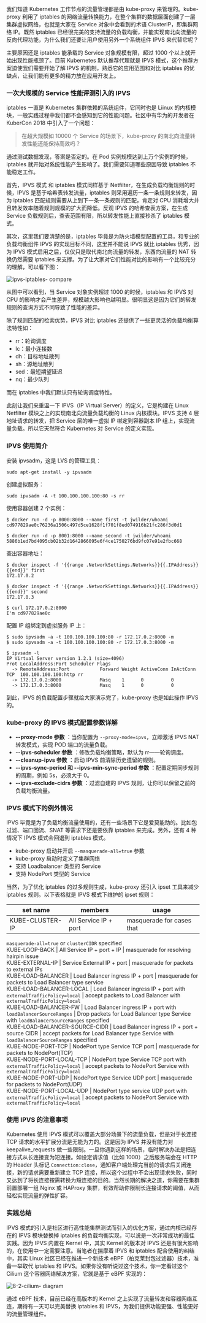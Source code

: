 我们知道 Kubernetes 工作节点的流量管理都是由 kube-proxy 来管理的。kube-proxy 利用了 iptables
的网络流量转换能力，在整个集群的数据层面创建了一层集群虚拟网络，也就是大家在 Service 对象中会看到的术语 ClusterIP，即集群网络 IP。既然
iptables 已经很完美的支持流量的负载均衡，并能实现南北向流量的反向代理功能，为什么我们还要让用户使用另外一个系统组件 IPVS 来代替它呢？

主要原因还是 iptables 能承载的 Service 对象规模有限，超过 1000 个以上就开始出现性能瓶颈了。目前 Kubernetes
默认推荐代理就是 IPVS 模式，这个推荐方案迫使我们需要开始了解 IPVS 的机制，熟悉它的应用范围和对比 iptables
的优缺点，让我们能有更多的精力放在应用开发上。

### 一次大规模的 Service 性能评测引入的 IPVS

iptables 一直是 Kubernetes 集群依赖的系统组件，它同时也是 Liinux
的内核模块，一般实践过程中我们都不会感知到它的性能问题。社区中有华为的开发者在 KuberCon 2018 中引入了一个问题：

> 在超大规模如 10000 个 Service 的场景下，kube-proxy 的南北向流量转发性能还能保持高效吗？

通过测试数据发现，答案是否定的。在 Pod 实例规模达到上万个实例的时候，iptables 就开始对系统性能产生影响了。我们需要知道哪些原因导致
iptables 不能稳定工作。

首先，IPVS 模式 和 iptables 模式同样基于 Netfilter，在生成负载均衡规则的时候，IPVS 是基于哈希表转发流量，iptables
则采用遍历一条一条规则来转发，因为 iptables 匹配规则需要从上到下一条一条规则的匹配，肯定对 CPU
消耗增大并且转发效率随着规则规模的扩大而降低。反观 IPVS 的哈希查表方案，在生成 Service 负载规则后，查表范围有限，所以转发性能上直接秒杀了
iptables 模式。

其次，这里我们要清楚的是，iptables 毕竟是为防火墙模型配置的工具，和专业的负载均衡组件 IPVS 的实现目标不同，这里并不能说 IPVS 就比
iptables 优秀，因为 IPVS 模式启用之后，仅仅只是取代南北向流量的转发，东西向流量的 NAT 转换仍然需要 iptables
来支撑。为了让大家对它们性能对比的影响有一个比较充分的理解，可以看下图：

![ipvs-iptables-
compare](https://images.gitbook.cn/d1b69cc0-dad0-11ea-a4e8-99c9f3b124a4)

从图中可以看到，当 Service 对象实例超过 1000 的时候，iptables 和 IPVS 对 CPU
的影响才会产生差异，规模越大影响也越明显。很明显这是因为它们的转发规则的查询方式不同导致了性能的差异。

除了规则匹配的检索优势，IPVS 对比 iptables 还提供了一些更灵活的负载均衡算法特性如：

  * rr：轮询调度
  * lc：最小连接数
  * dh：目标地址散列
  * sh：源地址散列
  * sed：最短期望延迟
  * nq：最少队列

而在 iptables 中我们默认只有轮询调度特性。

此刻让我们来重温一下 IPVS（IP Virtual Server）的定义，它是构建在 Linux Netfilter 模块之上的实现南北向流量负载均衡的
Linux 内核模块。IPVS 支持 4 层地址请求的转发，把 Service 层的唯一虚拟 IP 绑定到容器副本 IP 组上，实现流量负载。所以它天然符合
Kubernetes 对 Service 的定义实现。

### IPVS 使用简介

安装 ipvsadm，这是 LVS 的管理工具：

    
    
    sudo apt-get install -y ipvsadm
    

创建虚拟服务：

    
    
    sudo ipvsadm -A -t 100.100.100.100:80 -s rr
    

使用容器创建 2 个实例：

    
    
    $ docker run -d -p 8000:8000 --name first -t jwilder/whoami
    cd977829ae0c76236a1506c497d5ce1628f1f701f8ed074916b21fc286f3d0d1
    
    $ docker run -d -p 8001:8000 --name second -t jwilder/whoami
    5886b1ed7bd4095cb02b32d1642866095e6f4ce1750276bd9fc07e91e2fbc668
    

查出容器地址：

    
    
    $ docker inspect -f '{{range .NetworkSettings.Networks}}{{.IPAddress}}{{end}}' first
    172.17.0.2
    
    $ docker inspect -f '{{range .NetworkSettings.Networks}}{{.IPAddress}}{{end}}' second
    172.17.0.3
    
    $ curl 172.17.0.2:8000
    I'm cd977829ae0c
    

配置 IP 组绑定到虚拟服务 IP 上：

    
    
    $ sudo ipvsadm -a -t 100.100.100.100:80 -r 172.17.0.2:8000 -m
    $ sudo ipvsadm -a -t 100.100.100.100:80 -r 172.17.0.3:8000 -m
    
    $ ipvsadm -l
    IP Virtual Server version 1.2.1 (size=4096)
    Prot LocalAddress:Port Scheduler Flags
      -> RemoteAddress:Port           Forward Weight ActiveConn InActConn
    TCP  100.100.100.100:http rr
      -> 172.17.0.2:8000              Masq    1      0          0
      -> 172.17.0.3:8000              Masq    1      0          0
    

到此，IPVS 的负载配置步骤就给大家演示完了，kube-proxy 也是如此操作 IPVS 的。

### kube-proxy 的 IPVS 模式配置参数详解

  * **\--proxy-mode 参数** ：当你配置为 `--proxy-mode=ipvs`，立即激活 IPVS NAT 转发模式，实现 POD 端口的流量负载。
  * **\--ipvs-scheduler 参数** ：修改负载均衡策略，默认为 rr——轮询调度。
  * **\--cleanup-ipvs 参数** ：启动 IPVS 前清除历史遗留的规则。
  * **\--ipvs-sync-period 和 --ipvs-min-sync-period 参数** ：配置定期同步规则的周期，例如 5s，必须大于 0。
  * **\--ipvs-exclude-cidrs 参数** ：过滤自建的 IPVS 规则，让你可以保留之前的负载均衡流量。

### IPVS 模式下的例外情况

IPVS 毕竟是为了负载均衡流量使用的，还有一些场景下它是爱莫能助的。比如包过滤、端口回流、SNAT 等需求下还是要依靠 iptables
来完成。另外，还有 4 种情况下 IPVS 模式会回退到 iptables 模式。

  * kube-proxy 启动并开启 `--masquerade-all=true` 参数
  * kube-proxy 启动时定义了集群网络
  * 支持 Loadbalancer 类型的 Service
  * 支持 NodePort 类型的 Service

当然，为了优化 iptables 的过多规则生成，kube-proxy 还引入 ipset 工具来减少 iptables 规则。以下表格就是 IPVS
模式下维护的 ipset 规则：

**set name** | **members** | **usage**  
---|---|---  
KUBE-CLUSTER-IP | All Service IP + port | masquerade for cases that
`masquerade-all=true` or `clusterCIDR` specified  
KUBE-LOOP-BACK | All Service IP + port + IP | masquerade for resolving hairpin
issue  
KUBE-EXTERNAL-IP | Service External IP + port | masquerade for packets to
external IPs  
KUBE-LOAD-BALANCER | Load Balancer ingress IP + port | masquerade for packets
to Load Balancer type service  
KUBE-LOAD-BALANCER-LOCAL | Load Balancer ingress IP + port with
`externalTrafficPolicy=local` | accept packets to Load Balancer with
`externalTrafficPolicy=local`  
KUBE-LOAD-BALANCER-FW | Load Balancer ingress IP + port with
`loadBalancerSourceRanges` | Drop packets for Load Balancer type Service with
`loadBalancerSourceRanges` specified  
KUBE-LOAD-BALANCER-SOURCE-CIDR | Load Balancer ingress IP + port + source CIDR
| accept packets for Load Balancer type Service with
`loadBalancerSourceRanges` specified  
KUBE-NODE-PORT-TCP | NodePort type Service TCP port | masquerade for packets
to NodePort(TCP)  
KUBE-NODE-PORT-LOCAL-TCP | NodePort type Service TCP port with
`externalTrafficPolicy=local` | accept packets to NodePort Service with
`externalTrafficPolicy=local`  
KUBE-NODE-PORT-UDP | NodePort type Service UDP port | masquerade for packets
to NodePort(UDP)  
KUBE-NODE-PORT-LOCAL-UDP | NodePort type service UDP port with
`externalTrafficPolicy=local` | accept packets to NodePort Service with
`externalTrafficPolicy=local`  
  
### 使用 IPVS 的注意事项

Kubernetes 使用 IPVS 模式可以覆盖大部分场景下的流量负载，但是对于长连接 TCP 请求的水平扩展分流是无能为力的。这是因为 IPVS
并没有能力对 keepalive_requests 做一些限制。一旦你遇到这样的场景，临时解决办法是把连接方式从长连接变为短连接。如设定请求值（比如
1000）之后服务端会在 HTTP 的 Header 头标记
`Connection:close`，通知客户端处理完当前的请求后关闭连接，新的请求需要重新建立 TCP
连接，所以这个过程中不会出现请求失败，同时又达到了将长连接按需转换为短连接的目的。当然长期的解决之道，你需要在集群前置部署一组 Nginx 或
HAProxy 集群，有效帮助你限制长连接请求的阈值，从而轻松实现流量的弹性扩容。

### 实践总结

IPVS 模式的引入是社区进行高性能集群测试而引入的优化方案，通过内核已经存在的 IPVS 模块替换掉 iptables
的负载均衡实现，可以说是一次非常成功的最佳实践。因为 IPVS 内置在 Kernel 中，其实 Kernel 的版本对 IPVS
还是有很大影响的，在使用中一定需要注意。当笔者在揣摩着 IPVS 和 iptables 配合使用的纠结中，其实 Linux 社区已经在推进一个新技术
eBPF（柏克莱封包过滤器）技术，准备一举取代 iptables 和 IPVS。如果你没有听说过这个技术，你一定看过这个 Cilium
这个容器网络解决方案，它就是基于 eBPF 实现的：

![8-2-cilium-
diagram](https://images.gitbook.cn/8bb729b0-d661-11ea-8e3d-27a3708e9ea4)

通过 eBPF 技术，目前已经在高版本的 Kernel 之上实现了流量转发和容器网络互连，期待有一天可以完美替换 iptables 和
IPVS，为我们提供功能更强、性能更好的流量管理组件。

